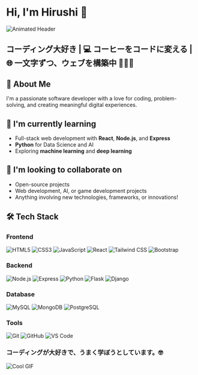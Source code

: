 # Hi, I'm Hirushi 👋
![Animated Header](https://media1.giphy.com/media/4GWmvKBiml8vPQUchI/200w.gif?cid=6c09b952bl27caedkue3egpj50mc4329g5asr2ls0gp2clxg&ep=v1_gifs_search&rid=200w.gif&ct=g)
## コーディング大好き | 💻 コーヒーをコードに変える | 🌐 一文字ずつ、ウェブを構築中 🧚🏻‍♀️
## 👀 About Me
I'm a passionate software developer with a love for coding, problem-solving, and creating meaningful digital experiences.

## 🌱 I'm currently learning
- Full-stack web development with **React**, **Node.js**, and **Express**
- **Python** for Data Science and AI
- Exploring **machine learning** and **deep learning**

## 💞️ I'm looking to collaborate on
- Open-source projects
- Web development, AI, or game development projects
- Anything involving new technologies, frameworks, or innovations!

## 🛠️ Tech Stack
### Frontend
![HTML5](https://img.shields.io/badge/HTML5-E34F26?style=for-the-badge&logo=html5&logoColor=white)
![CSS3](https://img.shields.io/badge/CSS3-1572B6?style=for-the-badge&logo=css3&logoColor=white)
![JavaScript](https://img.shields.io/badge/JavaScript-F7DF1E?style=for-the-badge&logo=javascript&logoColor=black)
![React](https://img.shields.io/badge/React-61DAFB?style=for-the-badge&logo=react&logoColor=black)
![Tailwind CSS](https://img.shields.io/badge/Tailwind%20CSS-38B2AC?style=for-the-badge&logo=tailwind-css&logoColor=white)
![Bootstrap](https://img.shields.io/badge/Bootstrap-563D7C?style=for-the-badge&logo=bootstrap&logoColor=white)

### Backend
![Node.js](https://img.shields.io/badge/Node.js-339933?style=for-the-badge&logo=node.js&logoColor=white)
![Express](https://img.shields.io/badge/Express-000000?style=for-the-badge&logo=express&logoColor=white)
![Python](https://img.shields.io/badge/Python-3776AB?style=for-the-badge&logo=python&logoColor=white)
![Flask](https://img.shields.io/badge/Flask-000000?style=for-the-badge&logo=flask&logoColor=white)
![Django](https://img.shields.io/badge/Django-092D1F?style=for-the-badge&logo=django&logoColor=white)

### Database
![MySQL](https://img.shields.io/badge/MySQL-005C84?style=for-the-badge&logo=mysql&logoColor=white)
![MongoDB](https://img.shields.io/badge/MongoDB-47A248?style=for-the-badge&logo=mongodb&logoColor=white)
![PostgreSQL](https://img.shields.io/badge/PostgreSQL-336791?style=for-the-badge&logo=postgresql&logoColor=white)

### Tools
![Git](https://img.shields.io/badge/Git-F05032?style=for-the-badge&logo=git&logoColor=white)
![GitHub](https://img.shields.io/badge/GitHub-181717?style=for-the-badge&logo=github&logoColor=white)
![VS Code](https://img.shields.io/badge/VS%20Code-0078D4?style=for-the-badge&logo=visualstudiocode&logoColor=white)

### コーディングが大好きで、うまく学ぼうとしています。🤓

![Cool GIF](https://gifdb.com/images/high/azure-lane-cute-anime-typing-fast-bctubdjt5d0eikl8.gif)
